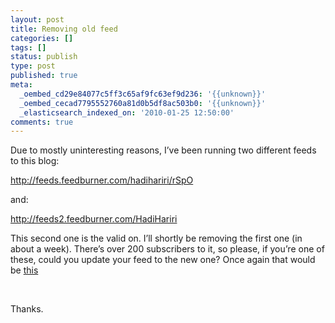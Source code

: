 ```yaml
---
layout: post
title: Removing old feed
categories: []
tags: []
status: publish
type: post
published: true
meta:
  _oembed_cd29e84077c5ff3c65af9fc63ef9d236: '{{unknown}}'
  _oembed_cecad7795552760a81d0b5df8ac503b0: '{{unknown}}'
  _elasticsearch_indexed_on: '2010-01-25 12:50:00'
comments: true
---
```

<div class="wlWriterHeaderFooter" style="float:right;margin:0;padding:0 0 4px 8px;">

</div>
<p>
Due to mostly uninteresting reasons, I&rsquo;ve been running two different feeds to this blog:
</p>

<p>
<a href="http://feeds.feedburner.com/hadihariri/rSpO">http://feeds.feedburner.com/hadihariri/rSpO</a>
</p>

<p>
and:
</p>

<p>
<a href="http://feeds.feedburner.com/HadiHariri">http://feeds2.feedburner.com/HadiHariri</a>
</p>

<p>
This second one is the valid on. I&rsquo;ll shortly be removing the first one (in about a week). There&rsquo;s over 200 subscribers to it, so please, if you&rsquo;re one of these, could you update your feed to the new one? Once again that would be <a href="http://feeds2.feedburner.com/HadiHariri">this</a>
</p>

<p>
&nbsp;
</p>

<p>
Thanks.
</p>
